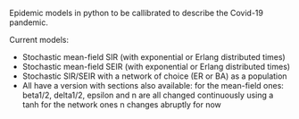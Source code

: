 Epidemic models in python to be callibrated to describe the Covid-19 pandemic.

Current models:

- Stochastic mean-field SIR (with exponential or Erlang distributed times)
- Stochastic mean-field SEIR (with exponential or Erlang distributed times)
- Stochastic SIR/SEIR with a network of choice (ER or BA) as a population
- All have a version with sections also available:
    for the mean-field ones: beta1/2, delta1/2, epsilon and n are all changed continuously using a tanh
    for the network ones n changes abruptly for now
